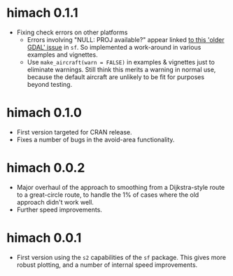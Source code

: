 # himach 0.1.1

* Fixing check errors on other platforms
  + Errors involving "NULL: PROJ available?" appear linked [to this 'older GDAL' issue](https://github.com/r-spatial/sf/issues/1419) in `sf`. So implemented a work-around in various examples and vignettes.
  + Use `make_aircraft(warn = FALSE)` in examples & vignettes just to eliminate warnings. Still think this merits a warning in normal use, because the default aircraft are unlikely to be fit for purposes beyond testing.

# himach 0.1.0

* First version targeted for CRAN release. 
* Fixes a number of bugs in the avoid-area functionality. 

# himach 0.0.2

* Major overhaul of the approach to smoothing from a Dijkstra-style route to a great-circle route, to handle the 1% of cases where the old approach didn't work well. 
* Further speed improvements.

# himach 0.0.1

* First version using the `s2` capabilities of the `sf` package. This gives more robust plotting, and a number of internal speed improvements.


